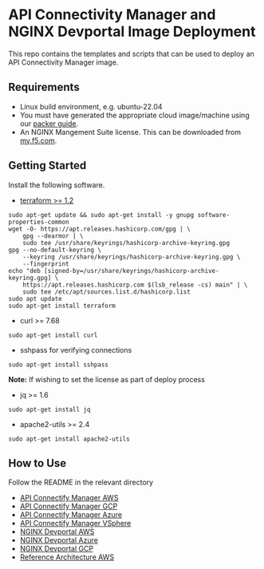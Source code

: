 # API Connectivity Manager and NGINX Devportal Image Deployment

This repo contains the templates and scripts that can be used to deploy an API Connectivity Manager image.

## Requirements

- Linux build environment, e.g. ubuntu-22.04
- You must have generated the appropriate cloud image/machine using our [packer guide](../packer/README.md).
- An NGINX Mangement Suite license. This can be downloaded from [my.f5.com](my.f5.com).

## Getting Started

Install the following software.

- [terraform >= 1.2](https://learn.hashicorp.com/tutorials/terraform/install-cli)

```
sudo apt-get update && sudo apt-get install -y gnupg software-properties-common
wget -O- https://apt.releases.hashicorp.com/gpg | \
    gpg --dearmor | \
    sudo tee /usr/share/keyrings/hashicorp-archive-keyring.gpg
gpg --no-default-keyring \
    --keyring /usr/share/keyrings/hashicorp-archive-keyring.gpg \
    --fingerprint
echo "deb [signed-by=/usr/share/keyrings/hashicorp-archive-keyring.gpg] \
    https://apt.releases.hashicorp.com $(lsb_release -cs) main" | \
    sudo tee /etc/apt/sources.list.d/hashicorp.list
sudo apt update
sudo apt-get install terraform
```

- curl >= 7.68

```
sudo apt-get install curl
```

- sshpass for verifying connections

```
sudo apt-get install sshpass
```

**Note:** If wishing to set the license as part of deploy process

- jq >= 1.6

```
sudo apt-get install jq
```

- apache2-utils >= 2.4

```
sudo apt-get install apache2-utils
```

## How to Use

Follow the README in the relevant directory

- [API Connectify Manager AWS](acm/aws/README.md)
- [API Connectify Manager GCP](acm/gcp/README.md)
- [API Connectify Manager Azure](acm/azure/README.md)
- [API Connectify Manager VSphere](acm/vsphere/README.md)
- [NGINX Devportal AWS](devportal/aws/README.md)
- [NGINX Devportal Azure](devportal/azure/README.md)
- [NGINX Devportal GCP](devportal/gcp/README.md)
- [Reference Architecture AWS](basic-reference/aws/README.md)
